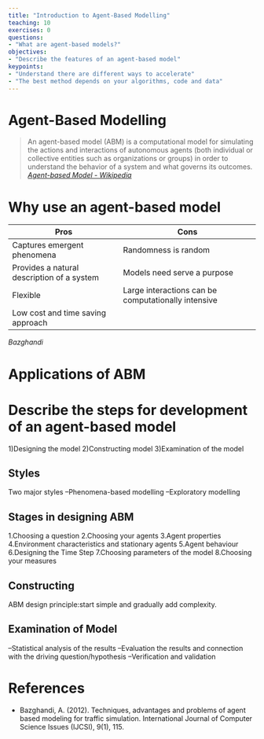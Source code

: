 ```yaml
---
title: "Introduction to Agent-Based Modelling"
teaching: 10
exercises: 0
questions:
- "What are agent-based models?"
objectives:
- "Describe the features of an agent-based model"
keypoints:
- "Understand there are different ways to accelerate"
- "The best method depends on your algorithms, code and data"
---
```


# Agent-Based Modelling


> An agent-based model (ABM) is a computational model for simulating the actions and interactions of autonomous agents (both individual or collective entities such as organizations or groups) in order to understand the behavior of a system and what governs its outcomes. 
> <cite>[Agent-based Model - Wikipedia](https://en.wikipedia.org/wiki/Agent-based_model)</cite>

# Why use an agent-based model

| Pros | Cons |
| ----------- | ----------- | 
| Captures emergent phenomena | Randomness is random | 
| Provides a natural description of a system | Models need serve a purpose | 
| Flexible | Large interactions can be computationally intensive | 
| Low cost and time saving approach |  | 

<cite>Bazghandi</cite>

# Applications of ABM



# Describe the steps for development of an agent-based model

1)Designing the model
2)Constructing model
3)Examination of the model

## Styles
Two major styles
–Phenomena-based modelling
–Exploratory modelling

## Stages in designing ABM
1.Choosing a question
2.Choosing your agents
3.Agent properties
4.Environment characteristics and stationary agents
5.Agent behaviour
6.Designing the Time Step
7.Choosing parameters of the model
8.Choosing your measures

## Constructing
ABM design principle:start simple and gradually add complexity.

## Examination of Model

–Statistical analysis of the results
–Evaluation the results and connection with the driving question/hypothesis
–Verification and validation



# References
- Bazghandi, A. (2012). Techniques, advantages and problems of agent based modeling for traffic simulation. International Journal of Computer Science Issues (IJCSI), 9(1), 115.
